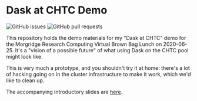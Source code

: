 # Dask at CHTC Demo

![GitHub issues](https://img.shields.io/github/issues/JoshKarpel/dask-at-chtc)
![GitHub pull requests](https://img.shields.io/github/issues-pr/JoshKarpel/dask-at-chtc)

This repository holds the demo materials for my "Dask at CHTC" demo for the
Morgridge Research Computing Virtual Brown Bag Lunch on 2020-06-25.
It's a "vision of a possible future" of what using Dask on the CHTC pool
might look like.

This is very much a prototype, and you shouldn't try it at home:
there's a lot
of hacking going on in the cluster infrastructure to make it work,
which we'd like to clean up.

The accompanying introductory slides are
[here](https://docs.google.com/presentation/d/10WEBgkoZTeF1LcloB9_Ka5T6J_sPilRwqdYrMZHXtNo/edit?usp=sharing).
